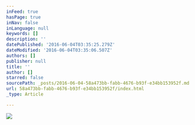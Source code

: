 ```yaml
---
inFeed: true
hasPage: true
inNav: false
inLanguage: null
keywords: []
description: ''
datePublished: '2016-06-04T03:35:25.279Z'
dateModified: '2016-06-04T03:35:06.507Z'
authors: []
publisher: null
title: ''
author: []
starred: false
sourcePath: _posts/2016-06-04-58a473bb-fabb-4676-b93f-e34bb153952f.md
url: 58a473bb-fabb-4676-b93f-e34bb153952f/index.html
_type: Article

---
```

![](https://the-grid-user-content.s3-us-west-2.amazonaws.com/139e8af6-cbf7-44c0-98cf-ac7e96b29a5e.jpg)
